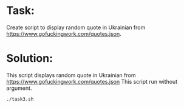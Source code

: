 # Task:
Create script to display random quote in Ukrainian from https://www.gofuckingwork.com/quotes.json. 

# Solution:

This script displays random quote in Ukrainian 
from https://www.gofuckingwork.com/quotes.json
This script run without argument.

```
./task3.sh
```